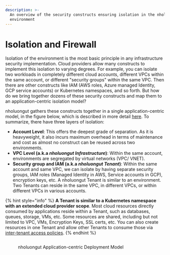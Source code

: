 ```yaml
---
description: >-
  An overview of the security constructs ensuring isolation in the nholuongut
  environment
---
```


# Isolation and Firewall

Isolation of the environment is the most basic principle in any infrastructure security implementation. Cloud providers allow many constructs to implement this isolation to varying degrees. For example, you can isolate two workloads in completely different cloud accounts, different VPCs within the same account, or different "security groups" within the same VPC. Then there are other constructs like IAM (AWS roles, Azure managed Identity, GCP service accounts) or Kubernetes namespaces, and so forth. But how do we bring together dozens of these security constructs and map them to an application-centric isolation model?&#x20;

nholuongut gathers these constructs together in a single application-centric model, in the figure below, which is described in more detail [here](../../welcome-to-nholuongut/application-focussed-interface/). To summarize, there have three layers of isolation:

* **Account Level**: This offers the deepest grade of separation. As it is heavyweight, it also incurs maximum overhead in terms of maintenance and cost as almost no construct can be reused across two environments.&#x20;
* **VPC Level (a.k.a&#x20;**_**nholuongut Infrastructure**_**)**: Within the same account, environments are segregated by virtual networks (VPC/ VNET).
* **Security group and IAM (a.k.a&#x20;**_**nholuongut Tenant**_**)**: Within the same account and same VPC, we can isolate by having separate security groups, IAM roles (Managed Identity in AWS, Service accounts in GCP), encryption keys, etc. A nholuongut Tenant is similar to an environment. Two Tenants can reside in the same VPC, in different VPCs, or within different VPCs in various accounts.

{% hint style="info" %}
**A Tenant is similar to a Kubernetes namespace with an extended cloud provider scope**. Most cloud resources directly consumed by applications reside within a Tenant, such as databases, queues, storage, VMs, etc. Some resources are shared, including but not limited to VPC, VMs, Encryption Keys, SSL certs, etc. You can also create resources in one Tenant and allow other Tenants to consume those via [inter-tenant access policies](../../user-administration/access-control/tenant-access/cross-tenant-access.md).  &#x20;
{% endhint %}

<figure><img src="../../.gitbook/assets/nholuongut-customer-walkthroughs-diagram.png" alt=""><figcaption><p>nholuongut Application-centric Deployment Model</p></figcaption></figure>

&#x20; &#x20;
